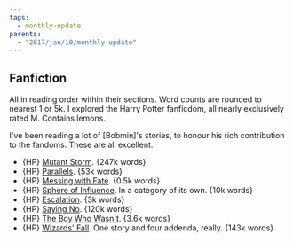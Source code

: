```yaml
---
tags:
  - monthly-update
parents:
  - "2017/jan/10/monthly-update"
---
```


## Fanfiction

All in reading order within their sections. Word counts are rounded to nearest
1 or 5k. I explored the Harry Potter fanficdom, all nearly exclusively rated M.
Contains lemons.

I've been reading a lot of [Bobmin]'s stories, to honour his rich contribution
to the fandoms. These are all excellent.

- {HP} [Mutant Storm](https://www.fanfiction.net/s/7404056/1/Mutant-Storm). {247k words}
- {HP} [Parallels](https://www.fanfiction.net/s/3150414/1/Parallels). {53k words}
- {HP} [Messing with Fate](https://www.fanfiction.net/s/4859313/1/Messing-with-Fate). {0.5k words}
- {HP} [Sphere of Influence](https://www.fanfiction.net/s/5761151/1/Sphere-of-Influence). In a category of its own. {10k words}
- {HP} [Escalation](https://www.fanfiction.net/s/7258617/1/Escalation). {3k words}
- {HP} [Saying No](https://www.fanfiction.net/s/7274734/1/Saying-No). {120k words}
- {HP} [The Boy Who Wasn't](https://www.fanfiction.net/s/8837099/1/The-Boy-who-wasn-t). {3.6k words}
- {HP} [Wizards' Fall](https://www.fanfiction.net/s/8837257/5/Wizards-Fall). One story and four addenda, really. {143k words}

